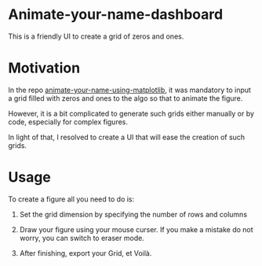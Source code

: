 # Animate-your-name-dashboard

This is a friendly UI to create a grid of zeros and ones.

# Motivation

In the repo [animate-your-name-using-matplotlib](https://github.com/Badr-MOUFAD/animate_your_name), it was mandatory to input a grid filled with zeros and ones to the algo so that to animate the figure.

However, it is a bit complicated to generate such grids either manually or by code, especially for complex figures.

In light of that, I resolved to create a UI that will ease the creation of such grids.


# Usage

To create a figure all you need to do is:

1. Set the grid dimension by specifying the number of rows and columns

2. Draw your figure using your mouse curser. If you make a mistake do not worry, you can switch to eraser mode.

3. After finishing, export your Grid, et Voilà.

